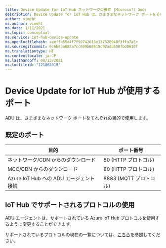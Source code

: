 ```yaml
---
title: Device Update for IoT Hub ネットワークの要件 |Microsoft Docs
description: Device Update for IoT Hub は、さまざまなネットワーク ポートをそれぞれの目的で使用します。
author: vimeht
ms.author: vimeht
ms.date: 1/11/2021
ms.topic: conceptual
ms.service: iot-hub-device-update
ms.openlocfilehash: aeeffa55a4f7f90742616e137328948f3ffa7a5c
ms.sourcegitcommit: 6c6b8ba688a7cc699b68615c92adb550fbd0610f
ms.translationtype: HT
ms.contentlocale: ja-JP
ms.lasthandoff: 08/13/2021
ms.locfileid: "121862018"
---
```

# <a name="ports-used-with-device-update-for-iot-hub"></a>Device Update for IoT Hub が使用するポート
ADU は、さまざまなネットワーク ポートをそれぞれの目的で使用します。

## <a name="default-ports"></a>既定のポート

目的|ポート番号 |
---|---
ネットワーク/CDN からのダウンロード  | 80 (HTTP プロトコル)
MCC/CDN からのダウンロード | 80 (HTTP プロトコル)
Azure IoT Hub への ADU エージェント接続  | 8883 (MQTT プロトコル)

## <a name="use-azure-iot-hub-supported-protocols"></a>IoT Hub でサポートされるプロトコルの使用
ADU エージェントは、サポートされている Azure IoT Hub プロトコルを使用するように変更することができます。

サポートされているプロトコルの現在の一覧については、[こちら](../iot-hub/iot-hub-devguide-protocols.md)を参照してください。
